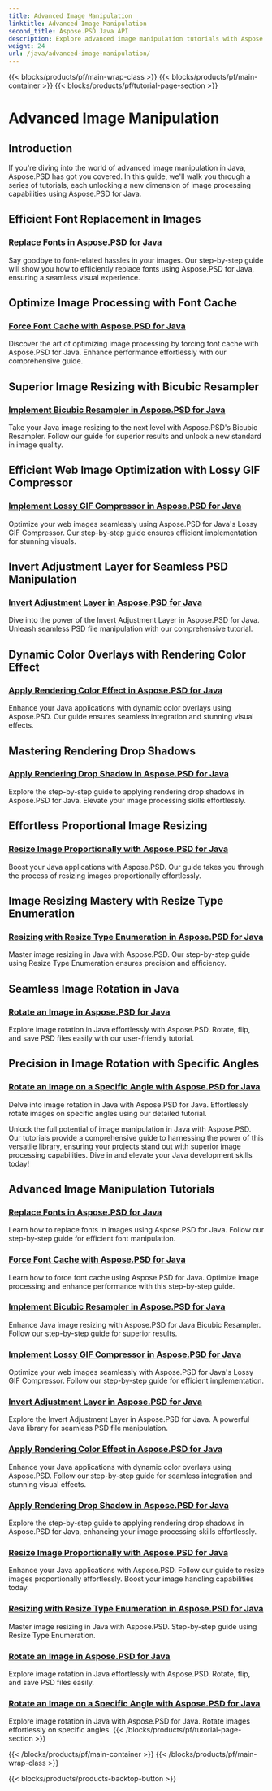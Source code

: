 ```yaml
---
title: Advanced Image Manipulation
linktitle: Advanced Image Manipulation
second_title: Aspose.PSD Java API
description: Explore advanced image manipulation tutorials with Aspose.PSD for Java. Learn efficient font replacement, force font caching, implement bicubic resampler, and more.
weight: 24
url: /java/advanced-image-manipulation/
---
```


{{< blocks/products/pf/main-wrap-class >}}
{{< blocks/products/pf/main-container >}}
{{< blocks/products/pf/tutorial-page-section >}}

# Advanced Image Manipulation


## Introduction

If you're diving into the world of advanced image manipulation in Java, Aspose.PSD has got you covered. In this guide, we'll walk you through a series of tutorials, each unlocking a new dimension of image processing capabilities using Aspose.PSD for Java.

## Efficient Font Replacement in Images
### [Replace Fonts in Aspose.PSD for Java](./replace-fonts/)
Say goodbye to font-related hassles in your images. Our step-by-step guide will show you how to efficiently replace fonts using Aspose.PSD for Java, ensuring a seamless visual experience.

## Optimize Image Processing with Font Cache
### [Force Font Cache with Aspose.PSD for Java](./force-font-cache/)
Discover the art of optimizing image processing by forcing font cache with Aspose.PSD for Java. Enhance performance effortlessly with our comprehensive guide.

## Superior Image Resizing with Bicubic Resampler
### [Implement Bicubic Resampler in Aspose.PSD for Java](./implement-bicubic-resampler/)
Take your Java image resizing to the next level with Aspose.PSD's Bicubic Resampler. Follow our guide for superior results and unlock a new standard in image quality.

## Efficient Web Image Optimization with Lossy GIF Compressor
### [Implement Lossy GIF Compressor in Aspose.PSD for Java](./implement-lossy-gif-compressor/)
Optimize your web images seamlessly using Aspose.PSD for Java's Lossy GIF Compressor. Our step-by-step guide ensures efficient implementation for stunning visuals.

## Invert Adjustment Layer for Seamless PSD Manipulation
### [Invert Adjustment Layer in Aspose.PSD for Java](./invert-adjustment-layer/)
Dive into the power of the Invert Adjustment Layer in Aspose.PSD for Java. Unleash seamless PSD file manipulation with our comprehensive tutorial.

## Dynamic Color Overlays with Rendering Color Effect
### [Apply Rendering Color Effect in Aspose.PSD for Java](./rendering-color-effect/)
Enhance your Java applications with dynamic color overlays using Aspose.PSD. Our guide ensures seamless integration and stunning visual effects.

## Mastering Rendering Drop Shadows
### [Apply Rendering Drop Shadow in Aspose.PSD for Java](./rendering-drop-shadow/)
Explore the step-by-step guide to applying rendering drop shadows in Aspose.PSD for Java. Elevate your image processing skills effortlessly.

## Effortless Proportional Image Resizing
### [Resize Image Proportionally with Aspose.PSD for Java](./resize-image-proportionally/)
Boost your Java applications with Aspose.PSD. Our guide takes you through the process of resizing images proportionally effortlessly.

## Image Resizing Mastery with Resize Type Enumeration
### [Resizing with Resize Type Enumeration in Aspose.PSD for Java](./resizing-with-resize-type-enumeration/)
Master image resizing in Java with Aspose.PSD. Our step-by-step guide using Resize Type Enumeration ensures precision and efficiency.

## Seamless Image Rotation in Java
### [Rotate an Image in Aspose.PSD for Java](./rotate-image/)
Explore image rotation in Java effortlessly with Aspose.PSD. Rotate, flip, and save PSD files easily with our user-friendly tutorial.

## Precision in Image Rotation with Specific Angles
### [Rotate an Image on a Specific Angle with Aspose.PSD for Java](./rotate-image-specific-angle/)
Delve into image rotation in Java with Aspose.PSD for Java. Effortlessly rotate images on specific angles using our detailed tutorial.

Unlock the full potential of image manipulation in Java with Aspose.PSD. Our tutorials provide a comprehensive guide to harnessing the power of this versatile library, ensuring your projects stand out with superior image processing capabilities. Dive in and elevate your Java development skills today!
## Advanced Image Manipulation Tutorials
### [Replace Fonts in Aspose.PSD for Java](./replace-fonts/)
Learn how to replace fonts in images using Aspose.PSD for Java. Follow our step-by-step guide for efficient font manipulation.
### [Force Font Cache with Aspose.PSD for Java](./force-font-cache/)
Learn how to force font cache using Aspose.PSD for Java. Optimize image processing and enhance performance with this step-by-step guide.
### [Implement Bicubic Resampler in Aspose.PSD for Java](./implement-bicubic-resampler/)
Enhance Java image resizing with Aspose.PSD for Java Bicubic Resampler. Follow our step-by-step guide for superior results.
### [Implement Lossy GIF Compressor in Aspose.PSD for Java](./implement-lossy-gif-compressor/)
Optimize your web images seamlessly with Aspose.PSD for Java's Lossy GIF Compressor. Follow our step-by-step guide for efficient implementation. 
### [Invert Adjustment Layer in Aspose.PSD for Java](./invert-adjustment-layer/)
Explore the Invert Adjustment Layer in Aspose.PSD for Java. A powerful Java library for seamless PSD file manipulation.
### [Apply Rendering Color Effect in Aspose.PSD for Java](./rendering-color-effect/)
Enhance your Java applications with dynamic color overlays using Aspose.PSD. Follow our step-by-step guide for seamless integration and stunning visual effects.
### [Apply Rendering Drop Shadow in Aspose.PSD for Java](./rendering-drop-shadow/)
Explore the step-by-step guide to applying rendering drop shadows in Aspose.PSD for Java, enhancing your image processing skills effortlessly.
### [Resize Image Proportionally with Aspose.PSD for Java](./resize-image-proportionally/)
Enhance your Java applications with Aspose.PSD. Follow our guide to resize images proportionally effortlessly. Boost your image handling capabilities today.
### [Resizing with Resize Type Enumeration in Aspose.PSD for Java](./resizing-with-resize-type-enumeration/)
Master image resizing in Java with Aspose.PSD. Step-by-step guide using Resize Type Enumeration. 
### [Rotate an Image in Aspose.PSD for Java](./rotate-image/)
Explore image rotation in Java effortlessly with Aspose.PSD. Rotate, flip, and save PSD files easily.
### [Rotate an Image on a Specific Angle with Aspose.PSD for Java](./rotate-image-specific-angle/)
Explore image rotation in Java with Aspose.PSD for Java. Rotate images effortlessly on specific angles.
{{< /blocks/products/pf/tutorial-page-section >}}

{{< /blocks/products/pf/main-container >}}
{{< /blocks/products/pf/main-wrap-class >}}

{{< blocks/products/products-backtop-button >}}
